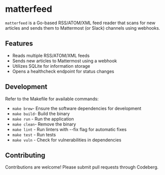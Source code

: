 # matterfeed

`matterfeed` is a Go-based RSS/ATOM/XML feed reader that scans for new articles and sends them to Mattermost (or Slack) channels using webhooks.

## Features

- Reads multiple RSS/ATOM/XML feeds
- Sends new articles to Mattermost using a webhook
- Utilizes SQLite for information storage
- Opens a healthcheck endpoint for status changes

## Development

Refer to the Makefile for available commands:

- `make brew`- Ensure the software dependencies for development
- `make build`- Build the binary
- `make run`  - Run the application
- `make clean`- Remove the binary
- `make lint` - Run linters with --fix flag for automatic fixes
- `make test` - Run tests
- `make vuln` - Check for vulnerabilities in dependencies

## Contributing

Contributions are welcome! Please submit pull requests through Codeberg.
